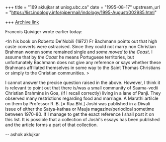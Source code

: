 +++
title = "169 aklujkar at unixg.ubc.ca"
date = "1995-08-17"
upstream_url = "https://list.indology.info/pipermail/indology/1995-August/002985.html"

+++
[Archive link](https://list.indology.info/pipermail/indology/1995-August/002985.html)

Francois Quiviger wrote earlier today:

<In his book on Roberto De'Nobili (1972) Fr Bachmann points out that high
caste converts were ostracised. Since they could not marry non Christian
Brahman women some remained single and *some moved to the Coast*.  I
assume that by *the Coast* he means Portuguese territories, but
unfortunately Bachmann does not give any reference or says whether these
Brahmans affiliated themselves in some way to the Saint Thomas Christians
or simply to the Christian communities. >

I cannot answer the precise question raised in the above. However, I think
it is relevant to point out that there is/was a small community of
Saama-vedii Christian Brahmins in Goa, (if I recall correctly) living in a
lane of Panji.  They observed many restrictions regarding food and
marriage. A Marathi artilcle on them by Professor R. B. [= Raa.Bhi.] Joshi
was published in a Diwali issue of either the Satya-kathaa or Mauja
magazine/periodical sometime between 1970-80. If I manage to get the exact
reference I shall post it on this list.  It is possible that a collection
of Joshi's essays has been published and the article forms a part of that
collection. 

-- ashok aklujkar






